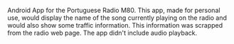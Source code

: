 Android App for the Portuguese Radio M80.
This app, made for personal use, would display the name of the song currently playing on the radio and would also show some traffic information.
This information was scrapped from the radio web page.
The app didn't include audio playback.
